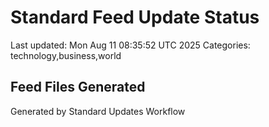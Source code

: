 # Standard Feed Update Status
Last updated: Mon Aug 11 08:35:52 UTC 2025
Categories: technology,business,world

## Feed Files Generated

Generated by Standard Updates Workflow
